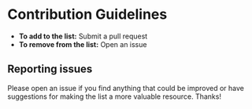 # Contribution Guidelines

- **To add to the list:** Submit a pull request
- **To remove from the list:** Open an issue

## Reporting issues

Please open an issue if you find anything that could be improved or have suggestions for making the list a more valuable resource. Thanks!
